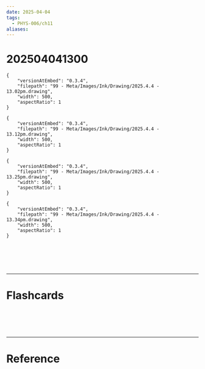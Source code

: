 ```yaml
---
date: 2025-04-04
tags:
  - PHYS-006/ch11
aliases:
---
```

# 202504041300

```handdrawn-ink
{
	"versionAtEmbed": "0.3.4",
	"filepath": "99 - Meta/Images/Ink/Drawing/2025.4.4 - 13.02pm.drawing",
	"width": 500,
	"aspectRatio": 1
}
```


```handdrawn-ink
{
	"versionAtEmbed": "0.3.4",
	"filepath": "99 - Meta/Images/Ink/Drawing/2025.4.4 - 13.12pm.drawing",
	"width": 500,
	"aspectRatio": 1
}
```


```handdrawn-ink
{
	"versionAtEmbed": "0.3.4",
	"filepath": "99 - Meta/Images/Ink/Drawing/2025.4.4 - 13.25pm.drawing",
	"width": 500,
	"aspectRatio": 1
}
```


```handdrawn-ink
{
	"versionAtEmbed": "0.3.4",
	"filepath": "99 - Meta/Images/Ink/Drawing/2025.4.4 - 13.34pm.drawing",
	"width": 500,
	"aspectRatio": 1
}
```



# ‌
---
# Flashcards


# ‌
---
# Reference
